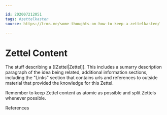 ```yaml
---

id: 202007212051
tags: #zettelkasten
source: https://trms.me/some-thoughts-on-how-to-keep-a-zettelkasten/

---
```


# Zettel Content

The stuff describing a [[Zettel|Zettel]]. This includes a sumarry description paragraph of the idea being related, additional information sections, including the "Links" section that contains urls and references to outside material that provided the knowledge for this Zettel.

Remember to keep Zettel content as atomic as possible and split Zettels whenever possible.

References
